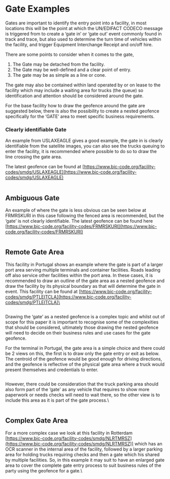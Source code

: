 # Gate Examples

Gates are important to identify the entry point into a facility, in most locations this will be the point at which the UN/EDIFACT CODECO message is triggered from to create a ‘gate in’ or ‘gate out’ event commonly found in track and trace, but also used to determine the turn time of vehicles within the facility, and trigger Equipment Interchange Receipt and on/off hire.

There are some points to consider when it comes to the gate,

1. The Gate may be detached from the facility.&#x20;
2. The Gate may be well-defined and a clear point of entry.&#x20;
3. The gate may be as simple as a line or cone.&#x20;

The gate may also be contained within land operated by or on lease to the facility which may include a waiting area for trucks (the queue) so identification and attention should be considered around the gate.

For the base facility how to draw the geofence around the gate are suggested below, there is also the possibility to create a nested geofence specifically for the ‘GATE’ area to meet specific business requirements.

### Clearly identifiable Gate&#x20;

An example from USLAXEAGLE gives a good example, the gate in is clearly identifiable from the satellite images, you can also see the trucks queuing to enter the facility, it is recommended where possible to do so to draw the line crossing the gate area.

The latest geofence can be found at  [https://www.bic-code.org/facility-codes/smdg/USLAXEAGLE](https://www.bic-code.org/facility-codes/smdg/USLAXEAGLE)

<figure><img src="https://lh7-us.googleusercontent.com/FxkK_h6dZSKyBZs5CrA5IBu88B-AGTq9R6Q4EqPRD74-6AMQacLPrDB-KThNIsRPID_qW6JcSHMszHGQsZ3Mq7p9qm3O17T7zsGQrNzXKx47XsgPX5B-da9vqRirghmkCmesg72TeYhs023jWDlzwA" alt=""><figcaption></figcaption></figure>

## Ambiguous Gate&#x20;

An example of where the gate is less obvious can be seen below at FRMRSKURI in this case following the fenced area is recommended, but the ‘gate’ is not clearly identifiable.  The latest geofence can be found here [https://www.bic-code.org/facility-codes/FRMRSKURI](https://www.bic-code.org/facility-codes/FRMRSKURI)

<figure><img src="https://lh7-us.googleusercontent.com/5VJlK4pnaPhe3daTI0SRUUx_J6_yd7OtVqbmgVsDWBDvI1YdFk_tDHBhqEqF7ZtGXMZYDArR5YM9RrvdXuyDcLzA2pGi-s8rpDcCm7WcIgv_aJNuytn2goBXq2_Ntbpv-Dwm97fAsJ-fWhMIkcGIqg" alt=""><figcaption></figcaption></figure>

## Remote Gate Area

This facility in Portugal shows an example where the gate is part of a larger port area serving multiple terminals and container facilities. Roads leading off also service other facilities within the port area. In these cases, it is recommended to draw an outline of the gate area as a nested geofence and draw the facility by its physical boundary as that will determine the gate in event.  This facility can be found at [https://www.bic-code.org/facility-codes/smdg/PTLEITCLA](https://www.bic-code.org/facility-codes/smdg/PTLEITCLA)\


<figure><img src="https://lh7-us.googleusercontent.com/mKzs6ETsnwduy694JJ-_Fm2ibt5Nvfvtl8KChXl09bVu_SD3Bpra56xfjKgFdlIzX2WnvD80q0TleW8pupntVbpRYldvsmN1bcRSWDK4XYhNy5f9tb-WiDHqP9CB4DNqH06B7WzjN1q-5B8Ykv4Kzw" alt=""><figcaption></figcaption></figure>

Drawing the ‘gate’ as a nested geofence is a complex topic and whilst out of scope for this paper it is important to recognise some of the complexities that should be considered, ultimately those drawing the nested geofence will need to decide on their business rules and use cases for the gate geofence.

For the terminal in Portugal, the gate area is a simple choice and there could be 2 views on this, the first is to draw only the gate entry or exit as below.  The centroid of the geofence would be good enough for driving directions, and the geofence is reflective of the physical gate area where a truck would present themselves and credentials to enter.

<figure><img src="https://lh7-us.googleusercontent.com/1Y9AR3OVLmUHOx4SwoFf6VkO_eybnpuHpHFFwD-fs1tFAQ0Y4bQGMEOqHko5lSDfPcg3XFiDUJKkqJATj6YSry2WCSTSJoQ6H6alL5OqnADUgRoOyZnXsHM_pwmvO7d5VUo6YxSXP9_CQdWE9YJZqw" alt=""><figcaption></figcaption></figure>

However, there could be consideration that the truck parking area should also form part of the ‘gate' as any vehicle that requires to show more paperwork or needs checks will need to wait there, so the other view is to include this area as it is part of the gate process.\


<figure><img src="https://lh7-us.googleusercontent.com/OzWmIwTiEdBmzgnbJ9IdiMEdVMV4KMChELybnIzyaL90UeroN1JmNrfo5FL0QZyz2YE1GkIdCPRDkHjLYIJaOPc7FN99ecJIAjK9B1mptnUTtPdMIW3TbBikmYc5Da-a7PJH-YdmXBUDmmJV8J5GaQ" alt=""><figcaption></figcaption></figure>

## Complex Gate Area

For a more complex case we look at this facility in Rotterdam [https://www.bic-code.org/facility-codes/smdg/NLRTMRSZ](https://www.bic-code.org/facility-codes/smdg/NLRTMRSZ)) which has an OCR scanner in the internal area of the facility, followed by a larger parking area for holding trucks requiring checks and then a gate which his shared by multiple facilities.  So, in this example it may suit to have an enlarged gate area to cover the complete gate entry process to suit business rules of the party using the geofence for a gate.\


<figure><img src="https://lh7-us.googleusercontent.com/rPwG2lV9ejccyVnOEjd-UFvGGeVW1VnAPOtLNuls0SlWDvGZGEWB97yrT40_MYwFoljPjcYP8ptjKioIq94Zs0M-r2XGpxENDw5YPNjvpAjJtVzbO23SFCJ4SUZmbplq7Y81PeeHSR3eZY1Qe4bU1Q" alt=""><figcaption></figcaption></figure>

